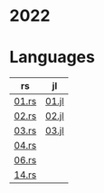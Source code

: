 # 2022

# Languages
| rs | jl |
| -- | -- |
| [01.rs](/2022/rust/01.rs) | [01.jl](/2022/julia/01.jl) |
| [02.rs](/2022/rust/02.rs) | [02.jl](/2022/julia/02.jl) |
| [03.rs](/2022/rust/03.rs) | [03.jl](/2022/julia/03.jl) |
| [04.rs](/2022/rust/04.rs) | 
| [06.rs](/2022/rust/06.rs) | 
| [14.rs](/2022/rust/14.rs) | 
